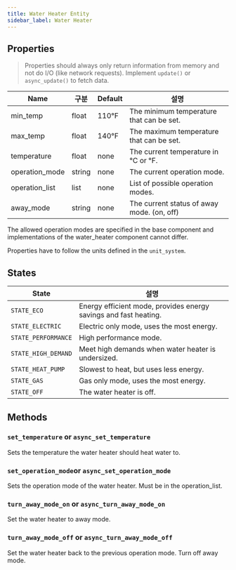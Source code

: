 ```yaml
---
title: Water Heater Entity
sidebar_label: Water Heater
---
```


## Properties

> Properties should always only return information from memory and not do I/O (like network requests). Implement `update()` or `async_update()` to fetch data.

| Name           | 구분     | Default | 설명                                         |
| -------------- | ------ | ------- | ------------------------------------------ |
| min_temp       | float  | 110°F   | The minimum temperature that can be set.   |
| max_temp       | float  | 140°F   | The maximum temperature that can be set.   |
| temperature    | float  | none    | The current temperature in °C or °F.       |
| operation_mode | string | none    | The current operation mode.                |
| operation_list | list   | none    | List of possible operation modes.          |
| away_mode      | string | none    | The current status of away mode. (on, off) |

The allowed operation modes are specified in the base component and implementations of the water_heater component cannot differ.

Properties have to follow the units defined in the `unit_system`.

## States

| State               | 설명                                                               |
| ------------------- | ---------------------------------------------------------------- |
| `STATE_ECO`         | Energy efficient mode, provides energy savings and fast heating. |
| `STATE_ELECTRIC`    | Electric only mode, uses the most energy.                        |
| `STATE_PERFORMANCE` | High performance mode.                                           |
| `STATE_HIGH_DEMAND` | Meet high demands when water heater is undersized.               |
| `STATE_HEAT_PUMP`   | Slowest to heat, but uses less energy.                           |
| `STATE_GAS`         | Gas only mode, uses the most energy.                             |
| `STATE_OFF`         | The water heater is off.                                         |

## Methods

### `set_temperature` or `async_set_temperature`

Sets the temperature the water heater should heat water to.

### `set_operation_mode`or `async_set_operation_mode`

Sets the operation mode of the water heater. Must be in the operation_list.

### `turn_away_mode_on` or `async_turn_away_mode_on`

Set the water heater to away mode.

### `turn_away_mode_off` or `async_turn_away_mode_off`

Set the water heater back to the previous operation mode. Turn off away mode.